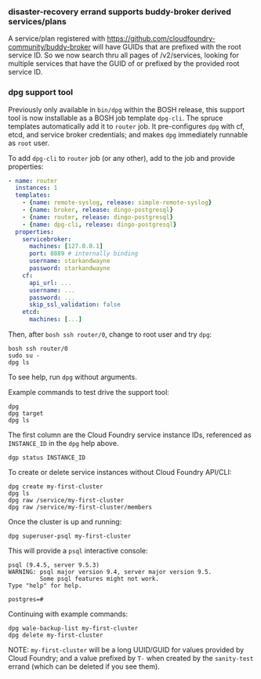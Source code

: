 
### disaster-recovery errand supports buddy-broker derived services/plans

A service/plan registered with https://github.com/cloudfoundry-community/buddy-broker will have GUIDs that
are prefixed with the root service ID. So we now search thru all
pages of /v2/services, looking for multiple services that
have the GUID of or prefixed by the provided root service ID.

### dpg support tool

Previously only available in `bin/dpg` within the BOSH release,
this support tool is now installable as a BOSH job template `dpg-cli`.
The spruce templates automatically add it to `router` job.
It pre-configures `dpg` with cf, etcd, and service broker credentials;
and makes `dpg` immediately runnable as `root` user.

To add `dpg-cli` to `router` job (or any other), add to the job and provide properties:

```yaml
- name: router
  instances: 1
  templates:
    - {name: remote-syslog, release: simple-remote-syslog}
    - {name: broker, release: dingo-postgresql}
    - {name: router, release: dingo-postgresql}
    - {name: dpg-cli, release: dingo-postgresql}
  properties:
    servicebroker:
      machines: [127.0.0.1]
      port: 8889 # internally binding
      username: starkandwayne
      password: starkandwayne
    cf:
      api_url: ...
      username: ...
      password: ...
      skip_ssl_validation: false
    etcd:
      machines: [...]
```

Then, after `bosh ssh router/0`, change to root user and try `dpg`:

```
bosh ssh router/0
sudo su -
dpg ls
```

To see help, run `dpg` without arguments.

Example commands to test drive the support tool:

```
dpg
dpg target
dpg ls
```

The first column are the Cloud Foundry service instance IDs, referenced as `INSTANCE_ID` in the `dpg` help above.

```
dgp status INSTANCE_ID
```

To create or delete service instances without Cloud Foundry API/CLI:

```
dpg create my-first-cluster
dpg ls
dpg raw /service/my-first-cluster
dpg raw /service/my-first-cluster/members
```

Once the cluster is up and running:

```
dpg superuser-psql my-first-cluster
```

This will provide a `psql` interactive console:

```
psql (9.4.5, server 9.5.3)
WARNING: psql major version 9.4, server major version 9.5.
         Some psql features might not work.
Type "help" for help.

postgres=#
```

Continuing with example commands:

```
dpg wale-backup-list my-first-cluster
dpg delete my-first-cluster
```

NOTE: `my-first-cluster` will be a long UUID/GUID for values provided by Cloud Foundry; and a value prefixed by `T-` when created by the `sanity-test` errand (which can be deleted if you see them).
